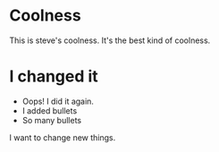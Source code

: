 # Coolness

This is steve's coolness. It's the best kind of coolness.

# I changed it

-   Oops! I did it again.
-   I added bullets
-   So many bullets

I want to change new things.
